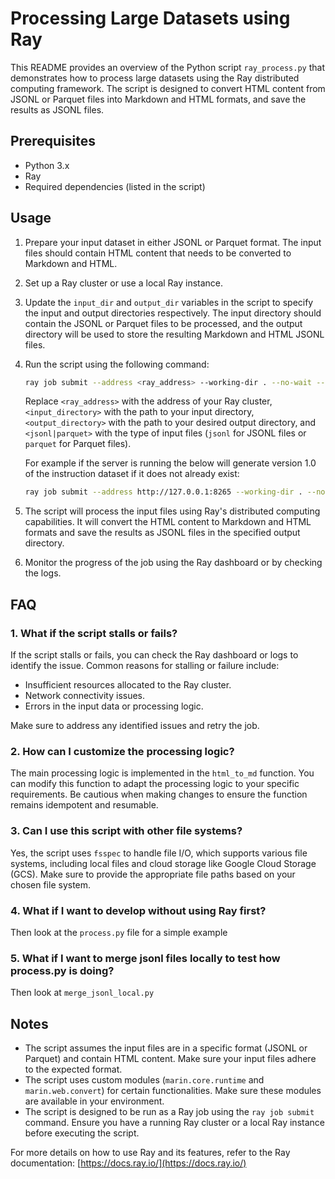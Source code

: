 # Processing Large Datasets using Ray

This README provides an overview of the Python script `ray_process.py` that demonstrates how to process large datasets using the Ray distributed computing framework. The script is designed to convert HTML content from JSONL or Parquet files into Markdown and HTML formats, and save the results as JSONL files.

## Prerequisites

- Python 3.x
- Ray
- Required dependencies (listed in the script)

## Usage

1. Prepare your input dataset in either JSONL or Parquet format. The input files should contain HTML content that needs to be converted to Markdown and HTML.

2. Set up a Ray cluster or use a local Ray instance.

3. Update the `input_dir` and `output_dir` variables in the script to specify the input and output directories respectively. The input directory should contain the JSONL or Parquet files to be processed, and the output directory will be used to store the resulting Markdown and HTML JSONL files.

4. Run the script using the following command:

   ```bash
   ray job submit --address <ray_address> --working-dir . --no-wait -- python process_parquet_fw.py --input_dir <input_directory> --output_dir <output_directory> --input_type <jsonl|parquet>
   ```

   Replace `<ray_address>` with the address of your Ray cluster, `<input_directory>` with the path to your input directory, `<output_directory>` with the path to your desired output directory, and `<jsonl|parquet>` with the type of input files (`jsonl` for JSONL files or `parquet` for Parquet files).

   For example if the server is running the below will generate version 1.0 of the instruction
   dataset if it does not already exist:
   ```bash
   ray job submit --address http://127.0.0.1:8265 --working-dir . --no-wait -- python process_parquet_fw.py --input_dir gs://marin-data/raw/instruct/ --output_dir gs://marin-data/processed/instruct/ --input_type parquet
   ```

5. The script will process the input files using Ray's distributed computing capabilities. It will convert the HTML content to Markdown and HTML formats and save the results as JSONL files in the specified output directory.

6. Monitor the progress of the job using the Ray dashboard or by checking the logs.

## FAQ

### 1. What if the script stalls or fails?

If the script stalls or fails, you can check the Ray dashboard or logs to identify the issue. Common reasons for stalling or failure include:
- Insufficient resources allocated to the Ray cluster.
- Network connectivity issues.
- Errors in the input data or processing logic.

Make sure to address any identified issues and retry the job.

### 2. How can I customize the processing logic?

The main processing logic is implemented in the `html_to_md` function. You can modify this function to adapt the processing logic to your specific requirements. Be cautious when making changes to ensure the function remains idempotent and resumable.

### 3. Can I use this script with other file systems?

Yes, the script uses `fsspec` to handle file I/O, which supports various file systems, including local files and cloud storage like Google Cloud Storage (GCS). Make sure to provide the appropriate file paths based on your chosen file system.

### 4. What if I want to develop without using Ray first?
Then look at the `process.py` file for a simple example

### 5. What if I want to merge jsonl files locally to test how process.py is doing?
Then look at `merge_jsonl_local.py`

## Notes

- The script assumes the input files are in a specific format (JSONL or Parquet) and contain HTML content. Make sure your input files adhere to the expected format.
- The script uses custom modules (`marin.core.runtime` and `marin.web.convert`) for certain functionalities. Make sure these modules are available in your environment.
- The script is designed to be run as a Ray job using the `ray job submit` command. Ensure you have a running Ray cluster or a local Ray instance before executing the script.

For more details on how to use Ray and its features, refer to the Ray documentation: [https://docs.ray.io/](https://docs.ray.io/)